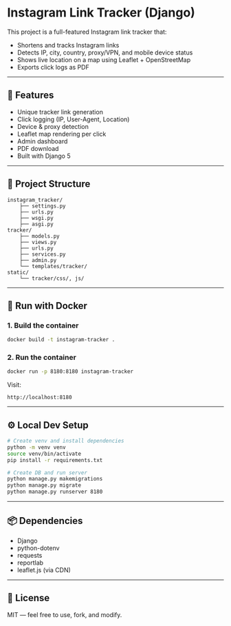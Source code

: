 # Instagram Link Tracker (Django)

This project is a full-featured Instagram link tracker that:
- Shortens and tracks Instagram links
- Detects IP, city, country, proxy/VPN, and mobile device status
- Shows live location on a map using Leaflet + OpenStreetMap
- Exports click logs as PDF

---

## 🚀 Features
- Unique tracker link generation
- Click logging (IP, User-Agent, Location)
- Device & proxy detection
- Leaflet map rendering per click
- Admin dashboard
- PDF download
- Built with Django 5

---

## 🧱 Project Structure

```
instagram_tracker/
    ├── settings.py
    ├── urls.py
    ├── wsgi.py
    ├── asgi.py
tracker/
    ├── models.py
    ├── views.py
    ├── urls.py
    ├── services.py
    ├── admin.py
    └── templates/tracker/
static/
    └── tracker/css/, js/
```

---

## 🐳 Run with Docker

### 1. Build the container
```bash
docker build -t instagram-tracker .
```

### 2. Run the container
```bash
docker run -p 8180:8180 instagram-tracker
```

Visit:
```
http://localhost:8180
```

---

## ⚙️ Local Dev Setup

```bash
# Create venv and install dependencies
python -m venv venv
source venv/bin/activate
pip install -r requirements.txt

# Create DB and run server
python manage.py makemigrations
python manage.py migrate
python manage.py runserver 8180
```

---

## 📦 Dependencies

- Django
- python-dotenv
- requests
- reportlab
- leaflet.js (via CDN)

---

## 📄 License
MIT — feel free to use, fork, and modify.
